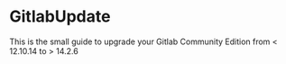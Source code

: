 # GitlabUpdate
This is the small guide to upgrade your Gitlab Community Edition from &lt; 12.10.14 to > 14.2.6
